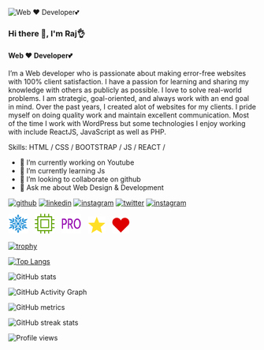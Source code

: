 ![Web ❤ Developer💕](https://scontent.fdac31-1.fna.fbcdn.net/v/t39.30808-6/268993704_152818950415250_939437733352281538_n.jpg?_nc_cat=100&ccb=1-7&_nc_sid=174925&_nc_eui2=AeGLx7jFJXWI394oSpcLdRYP9MS8oe3fOqX0xLyh7d86pVzTHPB0C2u1F_UkWvYmBwDS8nC1EXKUFfAtABGxJKa_&_nc_ohc=Pz51G1u22_IAX85ufUF&tn=3FUSiW0pksg6-XFR&_nc_ht=scontent.fdac31-1.fna&oh=00_AT8VB5bEG5-OsfLEZYx_UH38Qfkm3X8PAWvSF5O0qjM76A&oe=62B53124)

### Hi there 👋, I'm Raj👌
#### Web ❤ Developer💕


I’m a Web developer who is passionate about making error-free websites with 100% client satisfaction. I have a passion for learning and sharing my knowledge with others as publicly as possible. I love to solve real-world problems. I am strategic, goal-oriented, and always work with an end goal in mind. Over the past years, I created alot of websites for my clients. I pride myself on doing quality work and maintain excellent communication. Most of the time I work with WordPress but some technologies I enjoy working with include ReactJS, JavaScript as well as PHP.

Skills:  HTML / CSS / BOOTSTRAP / JS / REACT /

- 🔭 I’m currently working on Youtube 
- 🌱 I’m currently learning Js 
- 👯 I’m looking to collaborate on github 
- 💬 Ask me about Web Design & Development 


[<img src='https://cdn.jsdelivr.net/npm/simple-icons@3.0.1/icons/github.svg' alt='github' height='40'>](https://github.com/JBRajib)  [<img src='https://cdn.jsdelivr.net/npm/simple-icons@3.0.1/icons/linkedin.svg' alt='linkedin' height='40'>](https://www.linkedin.com/in/Rajib_Debnath_Raj/)  [<img src='https://cdn.jsdelivr.net/npm/simple-icons@3.0.1/icons/instagram.svg' alt='instagram' height='40'>](https://www.instagram.com/rajib_debnath_raj/)  [<img src='https://cdn.jsdelivr.net/npm/simple-icons@3.0.1/icons/twitter.svg' alt='twitter' height='40'>](https://twitter.com/@raj_jbrajib)  [<img src='https://cdn.jsdelivr.net/npm/simple-icons@3.0.1/icons/instagram.svg' alt='instagram' height='40'>](rajib_debnath_raj)  

<a href='https://archiveprogram.github.com/'><img src='https://raw.githubusercontent.com/acervenky/animated-github-badges/master/assets/acbadge.gif' width='40' height='40'></a> <a href='https://docs.github.com/en/developers'><img src='https://raw.githubusercontent.com/acervenky/animated-github-badges/master/assets/devbadge.gif' width='40' height='40'></a> <a href='https://github.com/pricing'><img src='https://raw.githubusercontent.com/acervenky/animated-github-badges/master/assets/pro.gif' width='40' height='40'></a> <a href='https://stars.github.com/'><img src='https://raw.githubusercontent.com/acervenky/animated-github-badges/master/assets/starbadge.gif' width='35' height='35'></a> <a href='https://docs.github.com/en/github/supporting-the-open-source-community-with-github-sponsors'><img src='https://raw.githubusercontent.com/acervenky/animated-github-badges/master/assets/sponsorbadge.gif' width='35' height='35'></a> 

[![trophy](https://github-profile-trophy.vercel.app/?username=JBRajib)](https://github.com/ryo-ma/github-profile-trophy)

[![Top Langs](https://github-readme-stats.vercel.app/api/top-langs/?username=JBRajib)](https://github.com/anuraghazra/github-readme-stats)

![GitHub stats](https://github-readme-stats.vercel.app/api?username=JBRajib&show_icons=true&count_private=true)  

![GitHub Activity Graph](https://activity-graph.herokuapp.com/graph?username=JBRajib)  

![GitHub metrics](https://metrics.lecoq.io/JBRajib)  

![GitHub streak stats](https://github-readme-streak-stats.herokuapp.com/?user=JBRajib)  

![Profile views](https://gpvc.arturio.dev/JBRajib)  
